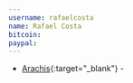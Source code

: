 ```yaml
---
username: rafaelcosta
name: Rafael Costa
bitcoin: 
paypal: 
---
```

    
* [Arachis](){:target="_blank"} - 

